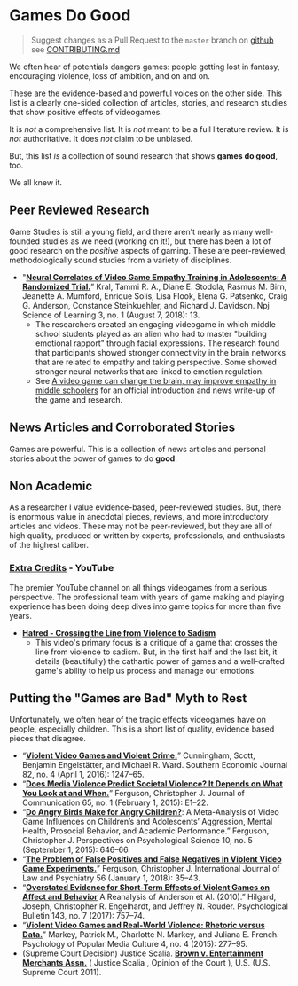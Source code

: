 # Games Do Good
> Suggest changes as a Pull Request to the `master` branch on [github](https://github.com/electricjones/games-do-good-list) see [CONTRIBUTING.md](https://github.com/electricjones/games-do-good-list/blob/master/LICENSE)

We often hear of potentials dangers games: people getting lost in fantasy, encouraging violence, loss of ambition, and on and on.

These are the evidence-based and powerful voices on the other side.
This list is a clearly one-sided collection of articles, stories, and research studies that show positive effects of videogames.

It is *not* a comprehensive list. It is *not* meant to be a full literature review. It is *not* authoritative. It does *not* claim to be unbiased.

But, this list *is* a collection of sound research that shows **games do good**, too.

We all knew it.

## Peer Reviewed Research
Game Studies is still a young field, and there aren't nearly as many well-founded studies as we need (working on it!), but there has been a lot of good research on the *positive* aspects of gaming.
These are peer-reviewed, methodologically sound studies from a variety of disciplines.

- "**[Neural Correlates of Video Game Empathy Training in Adolescents: A Randomized Trial.](https://doi.org/10/gd4tx4)**” Kral, Tammi R. A., Diane E. Stodola, Rasmus M. Birn, Jeanette A. Mumford, Enrique Solis, Lisa Flook, Elena G. Patsenko, Craig G. Anderson, Constance Steinkuehler, and Richard J. Davidson. Npj Science of Learning 3, no. 1 (August 7, 2018): 13.
    - The researchers created an engaging videogame in which middle school students played as an alien who had to master "building emotional rapport" through facial expressions. 
    The research found that participants showed stronger connectivity in the brain networks that are related to empathy and taking perspective. 
    Some showed stronger neural networks that are linked to emotion regulation.
    - See [A video game can change the brain, may improve empathy in middle schoolers](https://news.wisc.edu/a-video-game-can-change-the-brain-may-improve-empathy-in-middle-schoolers/) for an official introduction and news write-up of the game and research.

## News Articles and Corroborated Stories
Games are powerful. This is a collection of news articles and personal stories about the power of games to do **good**.

## Non Academic
As a researcher I value evidence-based, peer-reviewed studies.
But, there is enormous value in anecdotal pieces, reviews, and more introductory articles and videos.
These may not be peer-reviewed, but they are all of high quality, produced or written by experts, professionals, and enthusiasts of the highest caliber.

### [Extra Credits](https://www.youtube.com/channel/UCCODtTcd5M1JavPCOr_Uydg) - YouTube
The premier YouTube channel on all things videogames from a serious perspective. 
The professional team with years of game making and playing experience has been doing deep dives into game topics for more than five years.

- **[Hatred - Crossing the Line from Violence to Sadism](https://www.youtube.com/watch?v=s6xQlnzffRg)**
    - This video's primary focus is a critique of a game that crosses the line from violence to sadism. 
    But, in the first half and the last bit, it details (beautifully) the cathartic power of games and a well-crafted game's ability to help us process and manage our emotions.

## Putting the "Games are Bad" Myth to Rest
Unfortunately, we often hear of the tragic effects videogames have on people, especially children.
This is a short list of quality, evidence based pieces that disagree.

- “**[Violent Video Games and Violent Crime.](https://doi.org/10/f8k657)**” Cunningham, Scott, Benjamin Engelstätter, and Michael R. Ward. Southern Economic Journal 82, no. 4 (April 1, 2016): 1247–65.
- “**[Does Media Violence Predict Societal Violence? It Depends on What You Look at and When.](https://doi.org/10/f63hzz)**” Ferguson, Christopher J. Journal of Communication 65, no. 1 (February 1, 2015): E1–22.
- “**[Do Angry Birds Make for Angry Children?](https://doi.org/10/f7r662)**: A Meta-Analysis of Video Game Influences on Children’s and Adolescents’ Aggression, Mental Health, Prosocial Behavior, and Academic Performance.” Ferguson, Christopher J. Perspectives on Psychological Science 10, no. 5 (September 1, 2015): 646–66.
- “**[The Problem of False Positives and False Negatives in Violent Video Game Experiments.](https://doi.org/10/gd4txv)**” Ferguson, Christopher J. International Journal of Law and Psychiatry 56 (January 1, 2018): 35–43.
- “**[Overstated Evidence for Short-Term Effects of Violent Games on Affect and Behavior](https://doi.org/10/gbk2db)** A Reanalysis of Anderson et Al. (2010).” Hilgard, Joseph, Christopher R. Engelhardt, and Jeffrey N. Rouder. Psychological Bulletin 143, no. 7 (2017): 757–74.
- “**[Violent Video Games and Real-World Violence: Rhetoric versus Data.](https://doi.org/10/gd4txx)**” Markey, Patrick M., Charlotte N. Markey, and Juliana E. French. Psychology of Popular Media Culture 4, no. 4 (2015): 277–95.
- (Supreme Court Decision) Justice Scalia. **[Brown v. Entertainment Merchants Assn.](https://en.wikipedia.org/wiki/Brown_v._Entertainment_Merchants_Ass%27n)** ( Justice Scalia , Opinion of the Court ), U.S. (U.S. Supreme Court 2011).
